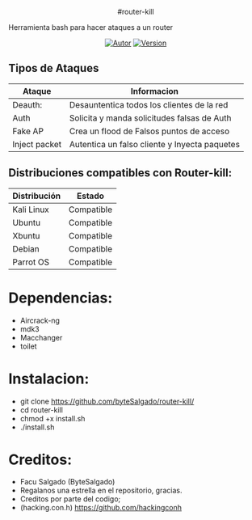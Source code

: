 <p align="center">#router-kill</p>


Herramienta bash para hacer ataques a un router

<p align="center">
<a href="https://github.com/AdrMXR"><img title="Autor" src="https://img.shields.io/badge/Author-Adrián%20Guillermo-blue?style=for-the-badge&logo=github"></a>
<a href=""><img title="Version" src="https://img.shields.io/badge/Version-1.3.0-red?style=for-the-badge&logo="></a>
</p>


## Tipos de Ataques

| Ataque        |   Informacion                                 |
|---------------|-----------------------------------------------| 
| Deauth:       | Desauntentica todos los clientes de la red    |
| Auth          | Solicita y manda solicitudes falsas de Auth   |
| Fake AP       | Crea un flood de Falsos puntos de acceso      |
| Inject packet | Autentica un falso cliente y Inyecta paquetes |

## Distribuciones compatibles con Router-kill:

| Distribución |   Estado      |
|--------------|---------------| 
| Kali Linux   | Compatible    |
| Ubuntu       | Compatible    |
| Xbuntu       | Compatible    |
| Debian       | Compatible    |
| Parrot OS    | Compatible    |

# Dependencias:

* Aircrack-ng
* mdk3
* Macchanger
* toilet

# Instalacion:

* git clone https://github.com/byteSalgado/router-kill/
* cd router-kill
* chmod +x install.sh
* ./install.sh

# Creditos:

* Facu Salgado (ByteSalgado)
* Regalanos una estrella en el repositorio, gracias.
* Creditos por parte del codigo;
* (hacking.con.h) https://github.com/hackingconh
